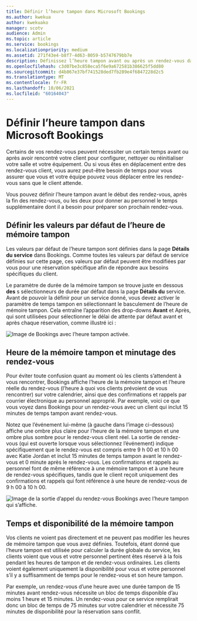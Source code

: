 ```yaml
---
title: Définir l’heure tampon dans Microsoft Bookings
ms.author: kwekua
author: kwekuako
manager: scotv
audience: Admin
ms.topic: article
ms.service: bookings
ms.localizationpriority: medium
ms.assetid: 271f43e4-b8f7-4d63-8059-b5747679bb7e
description: Définissez l’heure tampon avant ou après un rendez-vous dans Microsoft Bookings pour laisser le temps de nettoyer ou de réinitialiser l’équipement.
ms.openlocfilehash: c3d07be3c858eca5f6e9a672581b386625f5dd80
ms.sourcegitcommit: d4b867e37bf741528ded7fb289e4f6847228d2c5
ms.translationtype: MT
ms.contentlocale: fr-FR
ms.lasthandoff: 10/06/2021
ms.locfileid: "60164043"
---
```

# <a name="set-buffer-time-in-microsoft-bookings"></a>Définir l’heure tampon dans Microsoft Bookings

Certains de vos rendez-vous peuvent nécessiter un certain temps avant ou après avoir rencontré votre client pour configurer, nettoyer ou réinitialiser votre salle et votre équipement. Ou si vous êtes en déplacement entre des rendez-vous client, vous aurez peut-être besoin de temps pour vous assurer que vous et votre équipe pouvez vous déplacer entre les rendez-vous sans que le client attende.

Vous pouvez définir l’heure tampon avant le début des rendez-vous, après la fin des rendez-vous, ou les deux pour donner au personnel le temps supplémentaire dont il a besoin pour préparer son prochain rendez-vous.

## <a name="set-buffer-time-defaults"></a>Définir les valeurs par défaut de l’heure de mémoire tampon

Les valeurs par défaut de l’heure tampon sont définies dans la page **Détails du service** dans Bookings. Comme toutes les valeurs par défaut de service définies sur cette page, ces valeurs par défaut peuvent être modifiées par vous pour une réservation spécifique afin de répondre aux besoins spécifiques du client.

Le paramètre de durée de la mémoire tampon se trouve juste en dessous **des** s sélectionneurs de durée par défaut dans la page **Détails du** service. Avant de pouvoir la définir pour un service donné, vous devez activer le paramètre de temps tampon en sélectionnant le basculement de l’heure de mémoire tampon. Cela entraîne l’apparition des drop-downs **Avant** et Après, qui sont utilisées pour sélectionner le délai de attente par défaut avant et après chaque réservation, comme illustré ici : 

   ![Image de Bookings avec l’heure tampon activée.](../media/bookings-buffertime.png)

## <a name="buffer-time-and-appointment-timing"></a>Heure de la mémoire tampon et minutage des rendez-vous

Pour éviter toute confusion quant au moment où les clients s’attendent à vous rencontrer, Bookings affiche l’heure de la mémoire tampon et l’heure réelle du rendez-vous (l’heure à quoi vos clients prévoient de vous rencontrer) sur votre calendrier, ainsi que des confirmations et rappels par courrier électronique au personnel approprié. Par exemple, voici ce que vous voyez dans Bookings pour un rendez-vous avec un client qui inclut 15 minutes de temps tampon avant rendez-vous.

Notez que l’événement lui-même (à gauche dans l’image ci-dessous) affiche une ombre plus claire pour l’heure de la mémoire tampon et une ombre plus sombre pour le rendez-vous client réel. La sortie de rendez-vous (qui est ouverte lorsque vous sélectionnez l’événement) indique spécifiquement que le rendez-vous est compris entre 9 h 00 et 10 h 00 avec Katie Jordan et inclut 15 minutes de temps tampon avant le rendez-vous et 0 minute après le rendez-vous. Les confirmations et rappels au personnel font de même référence à une mémoire tampon et à une heure de rendez-vous spécifiques, tandis que le client reçoit uniquement des confirmations et rappels qui font référence à une heure de rendez-vous de 9 h 00 à 10 h 00.

   ![Image de la sortie d’appel du rendez-vous Bookings avec l’heure tampon qui s’affiche.](../media/bookings-buffertime-callout.png)

## <a name="buffer-time-and-availability"></a>Temps et disponibilité de la mémoire tampon

Vos clients ne voient pas directement et ne peuvent pas modifier les heures de mémoire tampon que vous avez définies. Toutefois, étant donné que l’heure tampon est utilisée pour calculer la durée globale du service, les clients voient que vous et votre personnel pertinent êtes réservé à la fois pendant les heures de tampon et de rendez-vous ordinaires. Les clients voient également uniquement la disponibilité pour vous et votre personnel s’il y a suffisamment de temps pour le rendez-vous et son heure tampon.

Par exemple, un rendez-vous d’une heure avec une durée tampon de 15 minutes avant rendez-vous nécessite un bloc de temps disponible d’au moins 1 heure et 15 minutes. Un rendez-vous pour ce service remplirait donc un bloc de temps de 75 minutes sur votre calendrier et nécessite 75 minutes de disponibilité pour la réservation sans conflit.
